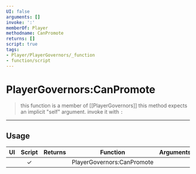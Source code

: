 ```yaml
---
UI: false
arguments: []
invoke: ':'
memberOf: Player
methodname: CanPromote
returns: []
script: true
tags:
- Player/PlayerGovernors/_function
- function/script
---
```

# PlayerGovernors:CanPromote
> this function is a member of [[PlayerGovernors]]
> this method expects an implicit "self" argument. invoke it with `:`
-----
## Usage
|  UI | Script | Returns | Function | Arguments |
|:---:|:------:|-------:|:--------:|:---------|
| |✓||PlayerGovernors:CanPromote||
